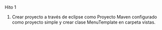 Hito 1

1. Crear proyecto a través de eclipse como Proyecto Maven configurado como proyecto
simple y crear clase MenuTemplate en carpeta vistas.